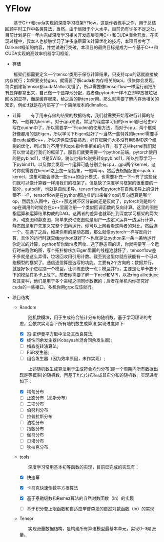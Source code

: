# YFlow

&emsp;&emsp;基于C++和cuda实现的深度学习框架YFlow，这是作者练手之作，用于总结回顾平时工作中各类算法，当然，由于局限于个人水平，目前仍有许多不足之处，目前计划是在一年内完成深度学习相关开发底层实用C++和CUDA混合开发。在实现过程中，我本人也接触学习了许多底层算法计算优化的技巧，本项目参考了Darknet框架的内容，并尝试进行突破。本项目的最终目标是成为一个基于C++和CUDA实现的高效率机器学习框架。


+ 存储

&emsp;&emsp;框架们都需要定义一个tensor类用于保存计算结果，只支持cpu的话就直接放内存就行；如果要支持gpu，就需要了解cuda和内存相关的api。很快你会发现，每次创建新tensor都cudaMalloc太慢了，所以需要像tensorflow一样运行前把所有显存都拿出来，自己做一个显存池分配，或者像pytorch一样不立即释放被垃圾回收的显存，而是缓存起来，给之后的新tensor用。那么就需要了解内存池相关的知识，例如tf就是在内部写了一个简单版本的dlmalloc。
+ 计算
&emsp;&emsp;有了用来存储的结果的数据结构，我们就需要开始写进行计算的结构，一般称为kernel。对于gpu来说，常见的深度学习用的kernel都已经由nv写在cudnn中了，所以需要学一下cudnn的使用方法，而对于cpu，两个框架好像都用的是Eigen，所以学习下Eigen就好了～当然一些特殊的kernel需要手撸cuda或者c++，所以这俩应该要熟悉，好在框架们大多没有用SIMD这个级别的优化，所以暂时不用学和cpu指令集相关的内容。有了这些kernel我们就可以尝试运行我们的框架了。那我们就要需要一个python前端，pytorch使用的是pybind11，tf是SWIG，貌似也有rfc说完转向pybind11，所以推荐学习一下pybind11。以及你会发现一个运算可能分别会有cpu，gpu两个kernel，这时你就需要在kernel之上加一层抽象，一般叫op，然后去根据配置dispatch kernel，这里可能会涉及一些c++的设计模式，也需要补充一下～有了这些我们就可以像计算器一样用我们的框架了。但是缺了深度学习框架的很重要的一部分，autodiff，也就是自动求导。tensorflow和pytorch在自动求导上的设计很不一样，tensorflow是在python那边推断出来每个op的反向运算是哪个op，然后加入图中，在c++那边就不区分前向还是反向了，pytorch则是每个op在调用的时候会在c++里面注册一个类似回调函数的反向计算。这里的图是指运算和运算结果构成的DAG。这两者的差异也就牵扯到深度学习框架的两大派，动态图和静态图，简单来说动态图就是用户一边定义运算一边运行计算，静态图是用户先定义完整个图再运行。你可以上网看看这两者的对比，然后选一个。在选了之后，如果你用的是动态图，那么就像pytorch一样写反向计算，具体的运行时就交给python就好了～也就是让python来一条一条地运行你定义的计算，python帮你做垃圾回收。选了静态图的话，你就需要写一个运行时来跑你的图，写个拓扑排序加Eigen里面的线程池就好了，tensorflow差不多就是这么弄得，垃圾回收用引用计数。截至到这里你就应该能有一个可以跑模型的框架了。通信通信算是选写的功能。主要有2个方向的：数据并行，就是好多个进程跑一个模型，让训练更快一点；模型并行，主要是让单卡放不下的模型在多卡上放下。前者你需要了解一下nccl和MPI，以及ring allreduce及其变种，他们是用于多个进程之间同步数据的；后者在单机内你研究好cuda的一些接口，多机你用grpc应该就行。

+ 项目结构

    + Random
  
        &emsp;&emsp;随机数模块，用于生成符合统计分布的随机数，基于学习理论的考虑，会依次实现当下所有随机数生成算法,实现进度如下:
        - [x] 冯·诺伊曼平方取中法及其改良算法;
        - [x] 线性同余发生器(Kobayashi混合同余发生器);
        - [ ] 梅森旋转演算法;
        - [ ] FSR发生器;
        - [ ] 组合发生器（因为效率原因，未作实现）;
  
        &emsp;&emsp;上述随机数生成算法用于生成符合均匀分布(即一个周期内所有数据出现是等概率)的随机数，再基于均匀分布生成其它分布的随机数。实现进度如下：
        - [x] 均匀分布
        - [ ] 正态分布（高斯分布）
        - [ ] 二项分布
        - [ ] 伯努利分布
        - [ ] 拉普拉斯分布
        - [ ] 泊松分布
        - [ ] 指数分布
        - [ ] 伽马分布
        - [ ] 贝塔分布
        - [ ] 狄拉克分布
    + tools

        &emsp;&emsp;深度学习常用基本初等函数的实现，目前已完成的实现有：
        - [x] 快速幂
        - [x] 卡马克快速倒数平方根算法
        - [x] 基于泰勒级数和Remez算法的自然对数函数（ln）的实现
        - [ ] 基于积分变上限函数和自适应辛普森法的自然对数函数（ln）的实现


    + Tensor

        &emsp;&emsp;实现张量数据结构，是构建所有算法模型最基本单元，实现0~3阶张量。